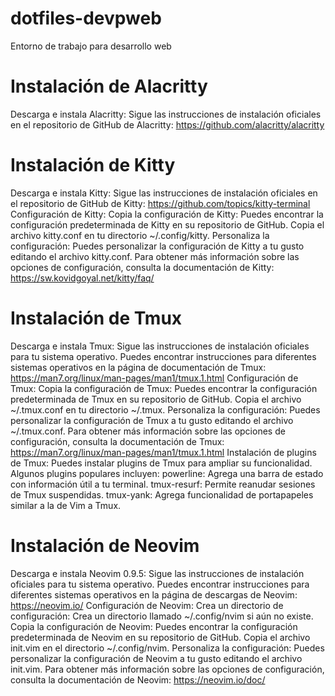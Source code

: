 # dotfiles-devpweb
Entorno de trabajo para desarrollo web


# Instalación de Alacritty
Descarga e instala Alacritty: Sigue las instrucciones de instalación oficiales en el repositorio de GitHub de Alacritty: https://github.com/alacritty/alacritty

# Instalación de Kitty
Descarga e instala Kitty: Sigue las instrucciones de instalación oficiales en el repositorio de GitHub de Kitty: https://github.com/topics/kitty-terminal
Configuración de Kitty:
Copia la configuración de Kitty: Puedes encontrar la configuración predeterminada de Kitty en su repositorio de GitHub. Copia el archivo kitty.conf en tu directorio ~/.config/kitty.
Personaliza la configuración: Puedes personalizar la configuración de Kitty a tu gusto editando el archivo kitty.conf. Para obtener más información sobre las opciones de configuración, consulta la documentación de Kitty: https://sw.kovidgoyal.net/kitty/faq/

# Instalación de Tmux
Descarga e instala Tmux: Sigue las instrucciones de instalación oficiales para tu sistema operativo. Puedes encontrar instrucciones para diferentes sistemas operativos en la página de documentación de Tmux: https://man7.org/linux/man-pages/man1/tmux.1.html
    Configuración de Tmux:
        Copia la configuración de Tmux: Puedes encontrar la configuración predeterminada de Tmux en su repositorio de GitHub. Copia el archivo ~/.tmux.conf en tu directorio ~/.tmux.
        Personaliza la configuración: Puedes personalizar la configuración de Tmux a tu gusto editando el archivo ~/.tmux.conf. Para obtener más información sobre las opciones de configuración, consulta la documentación de Tmux: https://man7.org/linux/man-pages/man1/tmux.1.html
    Instalación de plugins de Tmux: Puedes instalar plugins de Tmux para ampliar su funcionalidad. Algunos plugins populares incluyen:
        powerline: Agrega una barra de estado con información útil a tu terminal.
        tmux-resurf: Permite reanudar sesiones de Tmux suspendidas.
        tmux-yank: Agrega funcionalidad de portapapeles similar a la de Vim a Tmux.

# Instalación de Neovim
Descarga e instala Neovim 0.9.5: Sigue las instrucciones de instalación oficiales para tu sistema operativo. Puedes encontrar instrucciones para diferentes sistemas operativos en la página de descargas de Neovim: https://neovim.io/
    Configuración de Neovim:
        Crea un directorio de configuración: Crea un directorio llamado ~/.config/nvim si aún no existe.
        Copia la configuración de Neovim: Puedes encontrar la configuración predeterminada de Neovim en su repositorio de GitHub. Copia el archivo init.vim en el directorio ~/.config/nvim.
        Personaliza la configuración: Puedes personalizar la configuración de Neovim a tu gusto editando el archivo init.vim. Para obtener más información sobre las opciones de configuración, consulta la documentación de Neovim: https://neovim.io/doc/
